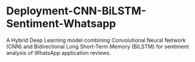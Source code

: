 # Deployment-CNN-BiLSTM-Sentiment-Whatsapp
A Hybrid Deep Learning model combining Convolutional Neural Network (CNN) and Bidirectional Long Short-Term Memory (BiLSTM) for sentiment analysis of WhatsApp application reviews.

